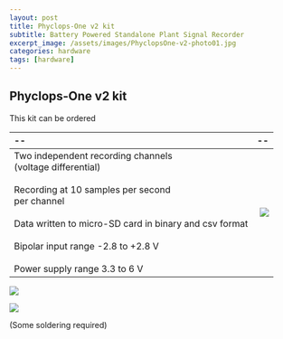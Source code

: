 ```yaml
---
layout: post
title: Phyclops-One v2 kit
subtitle: Battery Powered Standalone Plant Signal Recorder
excerpt_image: /assets/images/PhyclopsOne-v2-photo01.jpg
categories: hardware
tags: [hardware]
---
```


## Phyclops-One v2 kit
This kit can be ordered 

|--|--|
| :---- | --------------: | 
| Two independent recording channels<br>(voltage differential) <br><br> Recording at 10 samples per second<br>per channel <br><br> Data written to micro-SD card in binary and csv format <br><br> Bipolar input range -2.8 to +2.8 V <br><br> Power supply range 3.3 to 6 V |  ![][PHOTO1]    |



![][PHOTO1]

![][PHOTO2]

(Some soldering required)

[PHOTO1]: /assets/images/PhyclopsOne-v2-photo01.jpg
[PHOTO2]: /assets/images/PhyclopsOne-v2-photo02.jpg
